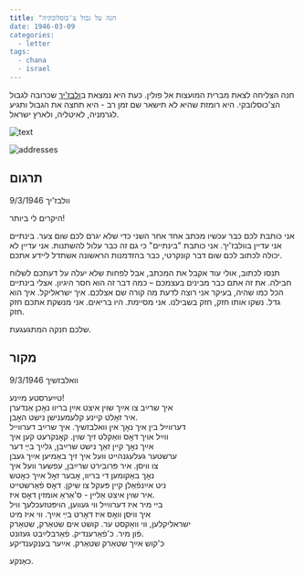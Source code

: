 ```yaml
---
title: "חנה על גבול צ'כוסלובקיה
date: 1946-03-09
categories:
  - letter
tags:
  - chana
  - israel
---
```


חנה הצליחה לצאת מברית המועצות אל פולין.
כעת היא נמצאת ב[ולבז'יך](https://en.wikipedia.org/wiki/Wa%C5%82brzych) שכרובה לגבול הצ'כוסלובקי.
היא רומזת שהיא לא תישאר שם זמן רב - היא תחצה את הגבול ותגיע לגרמניה, לאיטליה, ולארץ ישראל.


![text](/pupko-papers/assets/images/1946-03-09-chana-walbrzych-content.jpg)

![addresses](/pupko-papers/assets/images/1946-03-09-chana-walbrzych-addresses.jpg)

## תרגום

וולבז'יך 9/3/1946

היקרים לי ביותר!

אני כותבת לכם כבר עכשיו מכתב אחד אחר השני כדי שלא יגרם לכם שום צער.
בינתיים אני עדיין בוולבז'יך. אני כותבת "בינתיים" כי גם זה כבר עלול להשתנות.
אני עדיין לא יכולה לכתוב לכם שום דבר קונקרטי, כבר בהזדמנות הראשונה אשתדל
ליידע אתכם.

תנסו לכתוב, אולי עוד אקבל את המכתב, אבל לפחות שלא יעלה על דעתכם לשלוח חבילה.
את זה אתם כבר מבינים בעצמכם – כמה דבר זה הוא חסר היגיון.
אצלי בינתיים הכל כמו שהיה, בעיקר אני רוצה לדעת מה קורה שם אצלכם. איך ישראליקל.
איך הוא גדל. נשקו אותו חזק, חזק בשבילנו. אני מסיימת.
היו בריאים. אני מנשקת אתכם חזק חזק.

שלכם חנקה המתגעגעת.

## מקור

וואלבזשיך 9/3/1946

טײַערסטע מײַנע!  
איך שרײַב צו אײַך שוין איצט אײַן בריוו נאׇכן אַנדערן  
איר זאׇלט קיינע קלעמענישן נישט האׇבן.  
דערווײַל בין איך נאׇך אין וואלבזשיך. איך שרײַב דערווייל  
ווײַל אויך דאׇס וואַקלט זיך שוין. קאׇנקרעט קען איך  
אײַך נאׇך קיין זאַך נישט שרײַבן, גלײַך בײַ דער  
ערשטער געלעגנהייט וועל איך זיך באַמיען אײַך געבן  
צו וויסן. איר פּרובירט שרײַבן, עפשער וועל איך  
נאׇך באַקומען די בריוו, אׇבער זאׇל אײַך כאׇטש  
ניט אײַנפֿאַלן קיין פּעקל צו שיקן. דאׇס פֿאַרשטייט  
איר שוין איצט אַליין - ס'אַראַ אומזין דאׇס איז.  
ביי מיר איז דערווײַל ווי געווען, הויפּטזעכלעך וויל  
איך וויסן וואׇס איז דאׇרט בײַ אײַך. ווי איז מיט  
ישראליקלען, ווי וואַקסט ער. קושט אים שטאַרק, שטאַרק  
פֿון מיר. כ'פֿאַרענדיק. פֿאַרבלײַבט געזונט.  
כ'קוש אײַך שטאַרק שטאַרק. אײַער בענקענדיקע  

כאַנקע.

